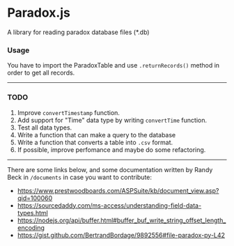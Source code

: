 # Paradox.js

A library for reading paradox database files (*.db)

### Usage

You have to import the ParadoxTable and use `.returnRecords()` method in order to get all records.

***

### TODO

1. Improve `convertTimestamp` function.
2. Add support for "Time" data type by writing `convertTime` function.
3. Test all data types.
4. Write a function that can make a query to the database
5. Write a function that converts a table into `.csv` format.
6. If possible, improve perfomance and maybe do some refactoring.

***

There are some links below, and some documentation written by Randy Beck in `/documents` in case you want to contribute:

+ https://www.prestwoodboards.com/ASPSuite/kb/document_view.asp?qid=100060
+ https://sourcedaddy.com/ms-access/understanding-field-data-types.html
+ https://nodejs.org/api/buffer.html#buffer_buf_write_string_offset_length_encoding
+ https://gist.github.com/BertrandBordage/9892556#file-paradox-py-L42
